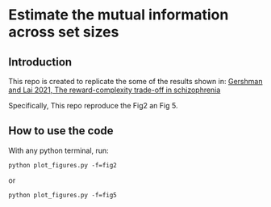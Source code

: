 # Estimate the mutual information across set sizes

## Introduction

This repo is created to replicate the some of the results shown in:
[Gershman and Lai 2021, The reward-complexity trade-off in schizophrenia](https://www.biorxiv.org/content/10.1101/2020.11.16.385013v2.full.pdf)

Specifically, This repo reproduce the Fig2 an Fig 5.

## How to use the code 

With any python terminal, run:

    python plot_figures.py -f=fig2
   
or 

    python plot_figures.py -f=fig5
  

  


